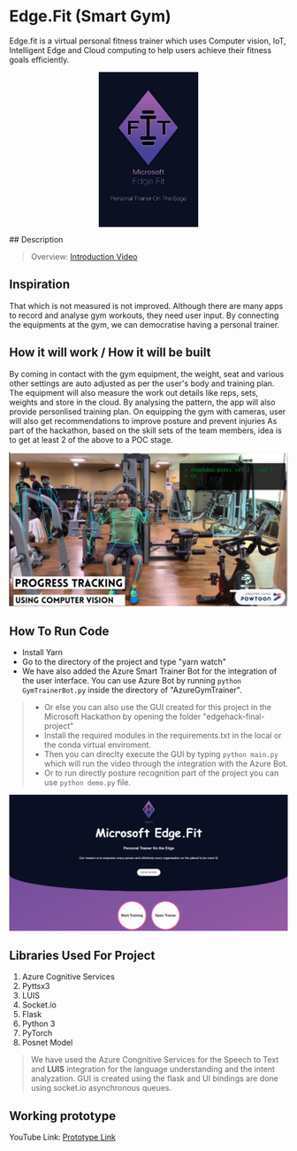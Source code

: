 
# Edge.Fit (Smart Gym)

Edge.fit is a virtual personal fitness trainer which uses Computer vision, IoT, Intelligent Edge and Cloud computing to help users achieve their fitness goals efficiently.

<p align="center">
<img src="https://github.com/mayankagg9722/MSFTGaradge-IOTEdge-SmartGym/blob/master/Poster.jpeg" height="280" width="180" align="center" ></p>
## Description

> Overview: [Introduction Video](https://youtu.be/0-dl__J98mo)


## Inspiration
That which is not measured is not improved. Although there are many apps to record and analyse gym workouts, they need user input. By connecting the equipments at the gym, we can democratise having a personal trainer.

## How it will work / How it will be built
By coming in contact with the gym equipment, the weight, seat and various other settings are auto adjusted as per the user's body and training plan.
The equipment will also measure the work out details like reps, sets, weights and store in the cloud.
By analysing the pattern, the app will also provide personlised training plan.
On equipping the gym with cameras, user will also get recommendations to improve posture and prevent injuries
As part of the hackathon, based on the skill sets of the team members, idea is to get at least 2 of the above to a POC stage.


<img src="https://github.com/mayankagg9722/MSFTGaradge-IOTEdge-SmartGym/blob/master/810111557939455914.jpg">
  

## How To  Run Code
- Install Yarn
- Go to the directory of the project and type "yarn watch"
- We have also added the Azure Smart Trainer Bot for the integration of the user interface. You can use Azure Bot by running `python GymTrainerBot.py` inside the directory of "AzureGymTrainer".

>- Or else you can also use the GUI created for this project in the Microsoft Hackathon by opening the folder "edgehack-final-project" 
>- Install the required modules in the requirements.txt in the local or the conda virtual enviroment.
>- Then you can direclty execute the GUI by typing `python main.py` which will run the video through the integration with the Azure Bot.
>- Or to run directly posture recognition part of the project you can use `python demo.py` file.


<img src="https://github.com/mayankagg9722/MSFTGaradge-IOTEdge-SmartGym/blob/master/websiteimage.jpg">


## Libraries  Used For Project
1. Azure Cognitive Services
2. Pyttsx3
3. LUIS
4. Socket.io
5. Flask
6. Python 3
7. PyTorch
8. Posnet Model

>We have used the Azure Congnitive Services for the Speech to Text and **LUIS** integration for the language understanding and the intent analyzation.
GUI is created using the flask and UI bindings are done using socket.io asynchronous queues.

## Working prototype
YouTube Link: [Prototype Link](https://youtu.be/cdahPdXMMyI)
